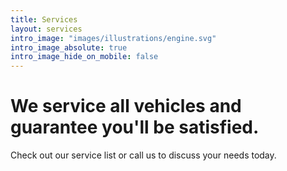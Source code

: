 ```yaml
---
title: Services
layout: services
intro_image: "images/illustrations/engine.svg"
intro_image_absolute: true
intro_image_hide_on_mobile: false
---
```


# We service all vehicles and guarantee you'll be satisfied.

Check out our service list or call us to discuss your needs today.
